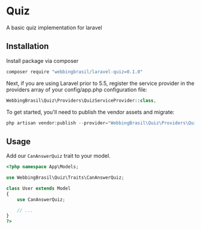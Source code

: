 # Quiz

A basic quiz implementation for laravel

## Installation
Install package via composer

```bash
composer require "webbingbrasil/laravel-quiz=0.1.0"
```

Next, if you are using Laravel prior to 5.5, register the service provider in the providers array of your config/app.php configuration file:

```php
WebbingBrasil\Quiz\Providers\QuizServiceProvider::class,
```

To get started, you'll need to publish the vendor assets and migrate:

```php
php artisan vendor:publish --provider="WebbingBrasil\Quiz\Providers\QuizServiceProvider" && php artisan migrate
```

## Usage
Add our `CanAnswerQuiz` trait to your model.
        
```php
<?php namespace App\Models;

use WebbingBrasil\Quiz\Traits\CanAnswerQuiz;

class User extends Model
{
    use CanAnswerQuiz;

    // ...
}
?>
```

